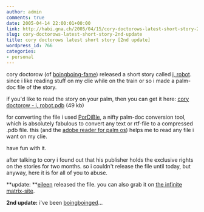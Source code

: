 ```yaml
---
author: admin
comments: true
date: 2005-04-14 22:00:01+00:00
link: http://habi.gna.ch/2005/04/15/cory-doctorows-latest-short-story-2nd-update/
slug: cory-doctorows-latest-short-story-2nd-update
title: cory doctorows latest short story [2nd update]
wordpress_id: 766
categories:
- personal
---
```



cory doctorow (of [boingboing-fame](http://boingboing.net/)) released a short story called [i, robot](http://www.boingboing.net/2005/02/16/corys_latest_short_s.html). since i like reading stuff on my clie while on the train or so i made a palm-doc file of the story.
  
if you'd like to read the story on your palm, then you can get it here: [cory doctorow - i, robot.pdb](http://habi.gna.ch/blog/images/cory%20doctorow%20-%20i,%20robot.pdb) (49 kb)
  
for converting the file i used [PorDiBle](http://pordible.victoly.com/), a nifty palm-doc conversion tool, which is absolutely fabulous to convert any text or rtf-file to a compressed .pdb file. this (and the [adobe reader for palm os](http://www.adobe.com/products/acrobat/readstep2.html)) helps me to read any file i want on my clie.
  
have fun with it.



after talking to cory i found out that his publisher holds the exclusive rights on the stories for two months. so i couldn't release the file until today, but anyway, here it is for all of you to abuse.



**update: **[eileen](http://www.infinitematrix.net/faq/personnel.html#Gunn) released the file. you can also grab it on [the infinite matrix-site](http://www.infinitematrix.net/stories/shorts/i-robot.html#pdb).



**2nd update:** i've been [boingboinged](http://www.boingboing.net/2005/04/16/corys_i_robot_for_th.html)...

